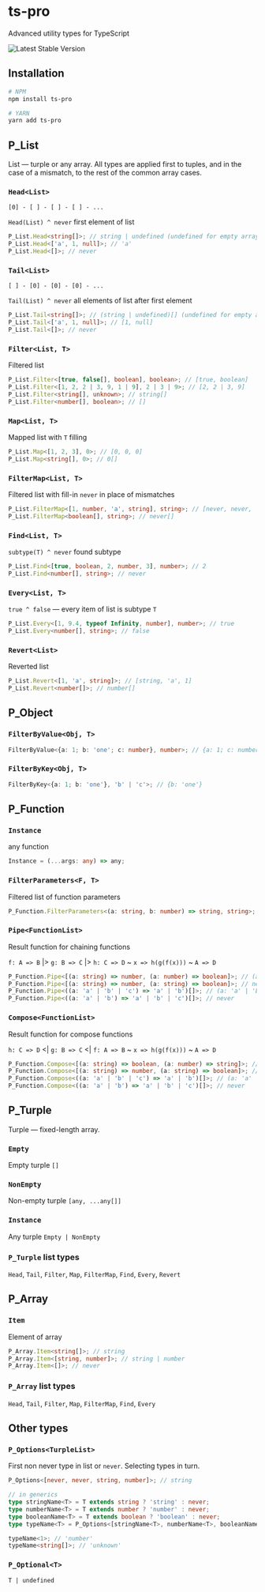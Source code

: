 # ts-pro

Advanced utility types for TypeScript

![Latest Stable Version](https://img.shields.io/npm/v/ts-pro.svg)



## Installation

```bash
# NPM
npm install ts-pro

# YARN
yarn add ts-pro
```


## P_List
List — turple or any array.
All types are applied first to tuples, and in the case of a mismatch, to the rest of the common array cases.

### `Head<List>`

`[0] - [ ] - [ ] - [ ] - ...`

`Head(List) ^ never` first element of list

```typescript
P_List.Head<string[]>; // string | undefined (undefined for empty array)
P_List.Head<['a', 1, null]>; // 'a'
P_List.Head<[]>; // never
```


### `Tail<List>`

`[ ] - [0] - [0] - [0] - ...`

`Tail(List) ^ never` all elements of list after first element

```typescript
P_List.Tail<string[]>; // (string | undefined)[] (undefined for empty array and array from one item)
P_List.Tail<['a', 1, null]>; // [1, null]
P_List.Tail<[]>; // never
```


### `Filter<List, T>`
Filtered list

```typescript
P_List.Filter<[true, false[], boolean], boolean>; // [true, boolean]
P_List.Filter<[1, 2, 2 | 3, 9, 1 | 9], 2 | 3 | 9>; // [2, 2 | 3, 9]
P_List.Filter<string[], unknown>; // string[]
P_List.Filter<number[], boolean>; // []
```

### `Map<List, T>`

Mapped list with `T` filling

```typescript
P_List.Map<[1, 2, 3], 0>; // [0, 0, 0]
P_List.Map<string[], 0>; // 0[]
```

### `FilterMap<List, T>`

Filtered list with fill-in `never` in place of mismatches

```typescript
P_List.FilterMap<[1, number, 'a', string], string>; // [never, never, 'a', string]
P_List.FilterMap<boolean[], string>; // never[]
```

### `Find<List, T>`

`subtype(T) ^ never` found subtype

```typescript
P_List.Find<[true, boolean, 2, number, 3], number>; // 2
P_List.Find<number[], string>; // never
```

### `Every<List, T>`

`true ^ false` — every item of list is subtype `T`
```typescript
P_List.Every<[1, 9.4, typeof Infinity, number], number>; // true
P_List.Every<number[], string>; // false
```

### `Revert<List>`
Reverted list
```typescript
P_List.Revert<[1, 'a', string]>; // [string, 'a', 1]
P_List.Revert<number[]>; // number[]
```

## P_Object

### `FilterByValue<Obj, T>`

```typescript
FilterByValue<{a: 1; b: 'one'; c: number}, number>; // {a: 1; c: number}
```

### `FilterByKey<Obj, T>`
```typescript
FilterByKey<{a: 1; b: 'one'}, 'b' | 'c'>; // {b: 'one'}
```

## P_Function

### `Instance`
any function
```typescript
Instance = (...args: any) => any;
```

### `FilterParameters<F, T>`

Filtered list of function parameters

```typescript
P_Function.FilterParameters<(a: string, b: number) => string, string>; // [string, never]
```

### `Pipe<FunctionList>`
Result function for chaining functions

`f: A => B` |> `g: B => C` |> `h: C => D` ~ `x => h(g(f(x)))` ~ `A => D`

```typescript
P_Function.Pipe<[(a: string) => number, (a: number) => boolean]>; // (a: string) => boolean
P_Function.Pipe<[(a: string) => number, (a: string) => boolean]>; // never (number not extends string)
P_Function.Pipe<((a: 'a' | 'b' | 'c') => 'a' | 'b')[]>; // (a: 'a' | 'b' | 'c') => 'a' | 'b'
P_Function.Pipe<((a: 'a' | 'b') => 'a' | 'b' | 'c')[]>; // never
```

### `Compose<FunctionList>`

Result function for compose functions

`h: C => D` <| `g: B => C` <| `f: A => B` ~ `x => h(g(f(x)))` ~ `A => D`

```typescript
P_Function.Compose<[(a: string) => boolean, (a: number) => string]>; // (a: number) => boolean
P_Function.Compose<[(a: string) => number, (a: string) => boolean]>; // never (bollean not extends string)
P_Function.Compose<((a: 'a' | 'b' | 'c') => 'a' | 'b')[]>; // (a: 'a' | 'b' | 'c') => 'a' | 'b'
P_Function.Compose<((a: 'a' | 'b') => 'a' | 'b' | 'c')[]>; // never
```

## P_Turple

Turple — fixed-length array.

### `Empty`
Empty turple `[]`

### `NonEmpty`
Non-empty turple `[any, ...any[]]`

### `Instance`
Any turple `Empty | NonEmpty`

### `P_Turple` list types
`Head`, `Tail`, `Filter`, `Map`, `FilterMap`, `Find`, `Every`, `Revert`

## P_Array

### `Item`
Element of array
```typescript
P_Array.Item<string[]>; // string
P_Array.Item<[string, number]>; // string | number
P_Array.Item<[]>; // never
```

### `P_Array` list types
`Head`, `Tail`, `Filter`, `Map`, `FilterMap`, `Find`, `Every`


## Other types

### `P_Options<TurpleList>`
First non never type in list or `never`.
Selecting types in turn.

```typescript
P_Options<[never, never, string, number]>; // string

// in generics
type stringName<T> = T extends string ? 'string' : never;
type numberName<T> = T extends number ? 'number' : never;
type booleanName<T> = T extends boolean ? 'boolean' : never;
type typeName<T> = P_Options<[stringName<T>, numberName<T>, booleanName<T>, 'unknown']>;

typeName<1>; // 'number'
typeName<string[]>; // 'unknown'
```

### `P_Optional<T>`
`T | undefined`
